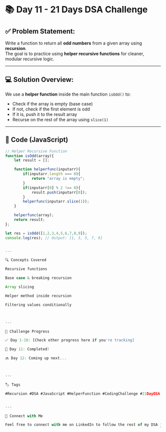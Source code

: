 # 📚 Day 11 - 21 Days DSA Challenge

## ✅ Problem Statement:
Write a function to return all **odd numbers** from a given array using **recursion**.  
The goal is to practice using **helper recursive functions** for cleaner, modular recursive logic.

---

## 💻 Solution Overview:

We use a **helper function** inside the main function `isOdd()` to:
- Check if the array is empty (base case)
- If not, check if the first element is odd
- If it is, push it to the result array
- Recurse on the rest of the array using `slice(1)`

---

## 🔁 Code (JavaScript)

```javascript
// Helper Recursive Function
function isOdd(array){
    let result = [];

    function helperfunc(inputarr){
        if(inputarr.length === 0){
            return "array is empty";
        }
        if(inputarr[0] % 2 !== 0){
            result.push(inputarr[0]);
        }
        helperfunc(inputarr.slice(1));
    }

    helperfunc(array);
    return result;
};

let res = isOdd([1,2,3,4,5,6,7,8,9]);
console.log(res); // Output: [1, 3, 5, 7, 9]


---

🔍 Concepts Covered

Recursive functions

Base case & breaking recursion

Array slicing

Helper method inside recursion

Filtering values conditionally



---

📅 Challenge Progress

✅ Day 1-10: [Check other progress here if you're tracking]

🚀 Day 11: Completed!

🔜 Day 12: Coming up next...



---

🏷️ Tags

#Recursion #DSA #JavaScript #HelperFunction #CodingChallenge #21DayDSA #WebDev


---

🤝 Connect with Me

Feel free to connect with me on LinkedIn to follow the rest of my DSA journey!
